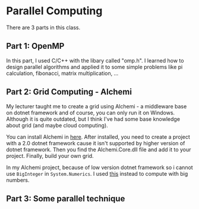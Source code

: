 # Parallel Computing
There are 3 parts in this class.

## Part 1: OpenMP
In this part, I used C/C++ with the libary called "omp.h". I learned how to design parallel algorithms and applied it to some simple problems like pi calculation, fibonacci, matrix multiplication, ...

## Part 2: Grid Computing - Alchemi
My lecturer taught me to create a grid using Alchemi - a middleware base on dotnet framework and of course, you can only run it on Windows. Although it is quite outdated, but I think I've had some base knowledge about grid (and maybe cloud computing).

You can install Alchemi in [here](https://sourceforge.net/projects/alchemi/). After installed, you need to create a project with a 2.0 dotnet framework cause it isn't supported by higher version of dotnet framework. Then you find the Alchemi.Core.dll file and add it to your project. Finally, build your own grid.

In my Alchemi project, because of low version dotnet framework so i cannot use ```BigInteger``` in ```System.Numerics```. I used [this](https://www.codeproject.com/Articles/36323/BigInt) instead to compute with big numbers.

## Part 3: Some parallel technique